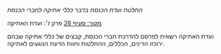 *החלטת ועדת הכנסת בדבר כללי אתיקה לחברי הכנסת*

[מקור: סעיף 26](https://he.wikisource.org/wiki/%D7%9B%D7%9C%D7%9C%D7%99_%D7%90%D7%AA%D7%99%D7%A7%D7%94_%D7%9C%D7%97%D7%91%D7%A8%D7%99_%D7%94%D7%9B%D7%A0%D7%A1%D7%AA#%D7%A4%D7%A8%D7%A7_%D7%96#סעיף_26)
פרק ז׳: ועדת האתיקה

ועדת האתיקה רשאית לפרסם להדרכת חברי הכנסת, קבצים של כללי אתיקה שבהם ירוכזו הדינים, הכללים, ההחלטות וחוות הדעת הנוגעים לאתיקה.